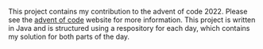This project contains my contribution to the advent of code 2022. Please see the [advent of code](https://adventofcode.com/2022) website for more information. This project is written in Java and is structured using a respository for each day, which contains my solution for both parts of the day. 
